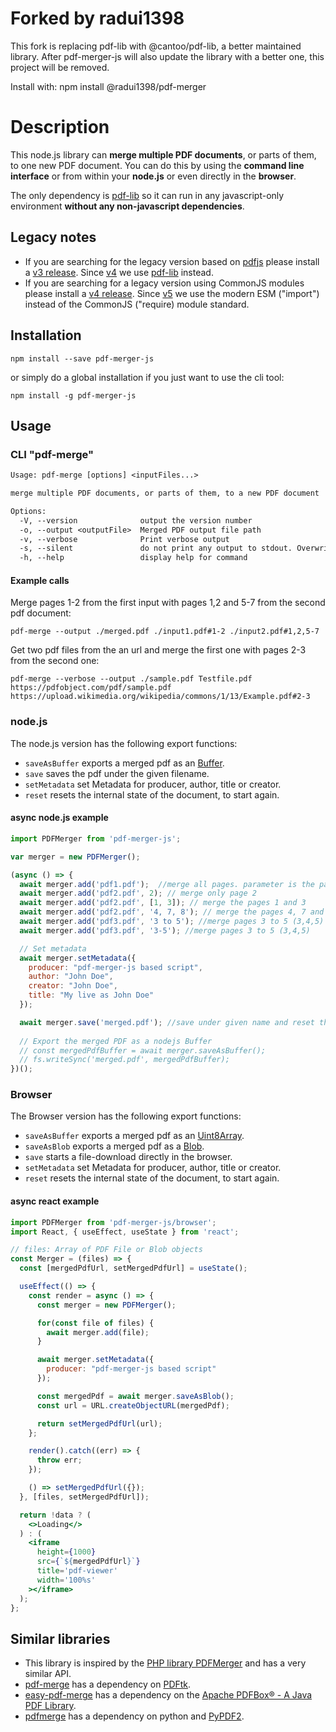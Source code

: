 # Forked by radui1398
This fork is replacing pdf-lib with @cantoo/pdf-lib, a better maintained library.
After pdf-merger-js will also update the library with a better one, this project will be removed.

Install with: npm install @radui1398/pdf-merger

# Description

This node.js library can **merge multiple PDF documents**, or parts of them, to one new PDF document. You can do this by using the **command line interface** or from within your **node.js** or even directly in the **browser**.

The only dependency is [pdf-lib](https://pdf-lib.js.org/) so it can run in any javascript-only environment **without any non-javascript dependencies**.

## Legacy notes

* If you are searching for the legacy version based on [pdfjs](https://www.npmjs.com/package/pdfjs) please install a [v3 release](https://github.com/nbesli/pdf-merger-js/releases?q=v3&expanded=true). Since [v4](https://github.com/nbesli/pdf-merger-js/releases?q=v4&expanded=true) we use [pdf-lib](https://pdf-lib.js.org/) instead.
* If you are searching for a legacy version using CommonJS modules please install a [v4 release](https://github.com/nbesli/pdf-merger-js/releases?q=v4&expanded=true). Since [v5](https://github.com/nbesli/pdf-merger-js/releases?q=v5&expanded=true) we use the modern ESM ("import") instead of the CommonJS ("require) module standard.

## Installation

`npm install --save pdf-merger-js`

or simply do a global installation if you just want to use the cli tool:

`npm install -g pdf-merger-js`

## Usage

### CLI "pdf-merge"

```txt
Usage: pdf-merge [options] <inputFiles...>

merge multiple PDF documents, or parts of them, to a new PDF document

Options:
  -V, --version              output the version number
  -o, --output <outputFile>  Merged PDF output file path
  -v, --verbose              Print verbose output
  -s, --silent               do not print any output to stdout. Overwrites --verbose
  -h, --help                 display help for command

```

#### Example calls

Merge pages 1-2 from the first input with pages 1,2 and 5-7 from the second pdf document:

`pdf-merge --output ./merged.pdf ./input1.pdf#1-2 ./input2.pdf#1,2,5-7`

Get two pdf files from the an url and merge the first one with pages 2-3 from the second one:

`pdf-merge --verbose --output ./sample.pdf Testfile.pdf https://pdfobject.com/pdf/sample.pdf https://upload.wikimedia.org/wikipedia/commons/1/13/Example.pdf#2-3`

### node.js

The node.js version has the following export functions:

* `saveAsBuffer` exports a merged pdf as an [Buffer](https://nodejs.org/api/buffer.html).
* `save` saves the pdf under the given filename.
* `setMetadata` set Metadata for producer, author, title or creator.
* `reset` resets the internal state of the document, to start again.

#### async node.js example

```js
import PDFMerger from 'pdf-merger-js';

var merger = new PDFMerger();

(async () => {
  await merger.add('pdf1.pdf');  //merge all pages. parameter is the path to file and filename.
  await merger.add('pdf2.pdf', 2); // merge only page 2
  await merger.add('pdf2.pdf', [1, 3]); // merge the pages 1 and 3
  await merger.add('pdf2.pdf', '4, 7, 8'); // merge the pages 4, 7 and 8
  await merger.add('pdf3.pdf', '3 to 5'); //merge pages 3 to 5 (3,4,5)
  await merger.add('pdf3.pdf', '3-5'); //merge pages 3 to 5 (3,4,5)

  // Set metadata
  await merger.setMetadata({
    producer: "pdf-merger-js based script",
    author: "John Doe",
    creator: "John Doe",
    title: "My live as John Doe"
  });

  await merger.save('merged.pdf'); //save under given name and reset the internal document
  
  // Export the merged PDF as a nodejs Buffer
  // const mergedPdfBuffer = await merger.saveAsBuffer();
  // fs.writeSync('merged.pdf', mergedPdfBuffer);
})();
```

### Browser

The Browser version has the following export functions:

* `saveAsBuffer` exports a merged pdf as an [Uint8Array](https://developer.mozilla.org/en-US/docs/Web/JavaScript/Reference/Global_Objects/Uint8Array).
* `saveAsBlob` exports a merged pdf as a [Blob](https://developer.mozilla.org/en-US/docs/Web/API/Blob).
* `save` starts a file-download directly in the browser.
* `setMetadata` set Metadata for producer, author, title or creator.
* `reset` resets the internal state of the document, to start again.

#### async react example

```jsx
import PDFMerger from 'pdf-merger-js/browser';
import React, { useEffect, useState } from 'react';

// files: Array of PDF File or Blob objects
const Merger = (files) => {
  const [mergedPdfUrl, setMergedPdfUrl] = useState();

  useEffect(() => {
    const render = async () => {
      const merger = new PDFMerger();

      for(const file of files) {
        await merger.add(file);
      }

      await merger.setMetadata({
        producer: "pdf-merger-js based script"
      });

      const mergedPdf = await merger.saveAsBlob();
      const url = URL.createObjectURL(mergedPdf);

      return setMergedPdfUrl(url);
    };

    render().catch((err) => {
      throw err;
    });

    () => setMergedPdfUrl({});
  }, [files, setMergedPdfUrl]);

  return !data ? (
    <>Loading</>
  ) : (
    <iframe
      height={1000}
      src={`${mergedPdfUrl}`}
      title='pdf-viewer'
      width='100%s'
    ></iframe>
  );
};
```

## Similar libraries

* This library is inspired by the [PHP library PDFMerger](https://github.com/myokyawhtun/PDFMerger) and has a very similar API.
* [pdf-merge](https://www.npmjs.com/package/pdf-merge) has a dependency on [PDFtk](https://www.pdflabs.com/tools/pdftk-the-pdf-toolkit/).
* [easy-pdf-merge](https://www.npmjs.com/package/easy-pdf-merge) has a dependency on the [Apache PDFBox® - A Java PDF Library](https://pdfbox.apache.org/).
* [pdfmerge](https://www.npmjs.com/package/pdfmerge) has a dependency on python and [PyPDF2](https://pythonhosted.org/PyPDF2/).
